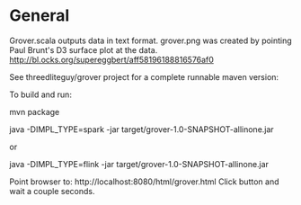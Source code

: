 # General
Grover.scala outputs data in text format.  grover.png was created by pointing Paul Brunt's D3 surface plot at the data.  http://bl.ocks.org/supereggbert/aff58196188816576af0


See threedliteguy/grover project for a complete runnable maven version:

To build and run:

mvn package

java -DIMPL_TYPE=spark -jar target/grover-1.0-SNAPSHOT-allinone.jar

or

java -DIMPL_TYPE=flink -jar target/grover-1.0-SNAPSHOT-allinone.jar

Point browser to:  http://localhost:8080/html/grover.html
Click button and wait a couple seconds.
